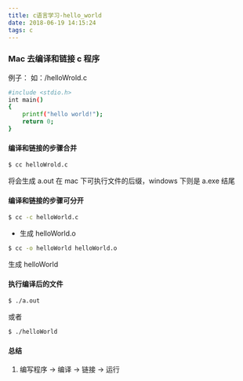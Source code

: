 ```yaml
---
title: c语言学习-hello_world
date: 2018-06-19 14:15:24
tags: c
---
```


### Mac 去编译和链接 c 程序

例子：
如：/helloWrold.c

``` bash
#include <stdio.h>
int main()
{
    printf("hello world!");
    return 0;
}
```

#### 编译和链接的步骤合并

``` bash
$ cc helloWrold.c
```

将会生成 a.out 在 mac 下可执行文件的后缀，windows 下则是 a.exe 结尾

#### 编译和链接的步骤可分开

``` bash
$ cc -c helloWorld.c
```

- 生成 helloWorld.o

``` bash
$ cc -o helloWorld helloWorld.o
```

生成 helloWorld

#### 执行编译后的文件

``` bash
$ ./a.out
```
或者
``` bash
$ ./helloWorld
```

#### 总结

  1. 编写程序 -> 编译 -> 链接 -> 运行


